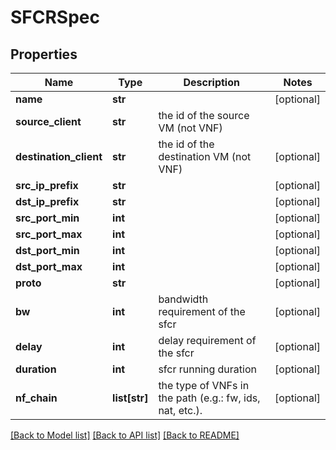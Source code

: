 # SFCRSpec

## Properties
Name | Type | Description | Notes
------------ | ------------- | ------------- | -------------
**name** | **str** |  | [optional] 
**source_client** | **str** | the id of the source VM (not VNF) | 
**destination_client** | **str** | the id of the destination VM (not VNF) | [optional] 
**src_ip_prefix** | **str** |  | [optional] 
**dst_ip_prefix** | **str** |  | [optional] 
**src_port_min** | **int** |  | [optional] 
**src_port_max** | **int** |  | [optional] 
**dst_port_min** | **int** |  | [optional] 
**dst_port_max** | **int** |  | [optional] 
**proto** | **str** |  | [optional] 
**bw** | **int** | bandwidth requirement of the sfcr | [optional] 
**delay** | **int** | delay requirement of the sfcr | [optional] 
**duration** | **int** | sfcr running duration | [optional] 
**nf_chain** | **list[str]** | the type of VNFs in the path (e.g.: fw, ids, nat, etc.). | [optional] 

[[Back to Model list]](../README.md#documentation-for-models) [[Back to API list]](../README.md#documentation-for-api-endpoints) [[Back to README]](../README.md)


